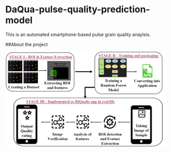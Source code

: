 # DaQua-pulse-quality-prediction-model

This is an automated smartphone-based pulse grain quality anaylsis.

##About the project

![alt text](https://github.com/Subhanshu20101/DaQua-pulse-quality-prediction-model/blob/main/Images/architecture.png)
